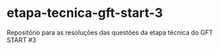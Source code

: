 # etapa-tecnica-gft-start-3
Repositório para as resoluções das questões da etapa técnica do GFT START #3
